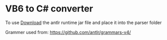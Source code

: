 # VB6 to C# converter

To use [Download](https://www.antlr.org/download.html) the antlr runtime jar file and place it into the parser folder

Grammer used from: https://github.com/antlr/grammars-v4/